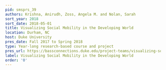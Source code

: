 ```yaml
---
pid: smsprs_39
authors: Krishna, Anirudh, Zoss, Angela M. and Nolan, Sarah
sort_year: 2018
sort_date: 2018-05-01
title: Visualizing Social Mobility in the Developing World
location: Durham, NC
host: Duke University
pres_date: Fall 2017 to Spring 2018
type: Year-long research-based course and project
pres_url: https://bassconnections.duke.edu/project-teams/visualizing-social-mobility-developing-world-2017-2018
label: Visualizing Social Mobility in the Developing World
order: '0'
---
```

